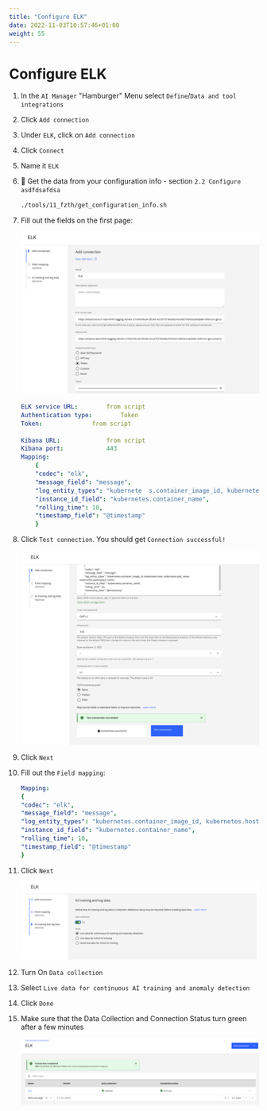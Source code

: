 ```yaml
---
title: "Configure ELK"
date: 2022-11-03T10:57:46+01:00
weight: 55
---
```


# Configure ELK


1. In the `AI Manager` "Hamburger" Menu select `Define`/`Data and tool integrations`
1. Click `Add connection`
1. Under `ELK`, click on `Add connection`
1. Click `Connect`
1. Name it `ELK`


1. 🔎 Get the data from your configuration info - section `2.2 Configure asdfdsafdsa` 

    ```bash
    ./tools/11_fzth/get_configuration_info.sh
    ```


1. Fill out the fields on the first page:

	![K8s CNI](/pics/25_elk.png)


	```yaml
	ELK service URL: 		from script
	Authentication type: 		Token
	Token: 				from script

	Kibana URL: 			from script
	Kibana port: 			443
	Mapping:
		{ 
		"codec": "elk",
		"message_field": "message",
		"log_entity_types": "kubernete	s.container_image_id, kubernetes.host, kubernetes.pod_name, kubernetes.namespace_name",
		"instance_id_field": "kubernetes.container_name",
		"rolling_time": 10,
		"timestamp_field": "@timestamp"
		}
	```

1. Click `Test connection`. You should get `Connection successful!`

	![K8s CNI](/pics/26_elk.png)

1. Click `Next`


1. Fill out the `Field mapping`:



    ```yaml
	Mapping: 
	{ 
	"codec": "elk",
	"message_field": "message",
	"log_entity_types": "kubernetes.container_image_id, kubernetes.host, kubernetes.pod_name, kubernetes.namespace_name",
	"instance_id_field": "kubernetes.container_name",
	"rolling_time": 10,
	"timestamp_field": "@timestamp"
	}
    ```

1. Click `Next`


	![K8s CNI](/pics/27_elk.png)


1. Turn On `Data collection`

1. Select `Live data for continuous AI training and anomaly detection`


1. Click `Done`


1. Make sure that the Data Collection and Connection Status turn green after a few minutes

	![K8s CNI](/pics/28_elk.png)
